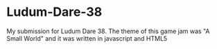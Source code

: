 # Ludum-Dare-38
My submission for Ludum Dare 38. The theme of this game jam was "A Small World" and it was written in javascript and HTML5
